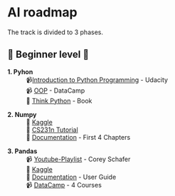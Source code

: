 # AI roadmap <br>

The track is divided to 3 phases.

## :beginner: Beginner level :beginner:

**1. Pyhon**<br>
&emsp;&emsp;&emsp;:video_camera:[Introduction to Python Programming](https://www.udacity.com/course/introduction-to-python--ud1110) - Udacity <br>
&emsp;&emsp;&emsp;:video_camera: [OOP](https://learn.datacamp.com/courses/object-oriented-programming-in-python) - DataCamp <br>
&emsp;&emsp;&emsp;:closed_book: [Think Python](https://www.greenteapress.com/thinkpython/thinkpython.pdf?usp=sharing(https://www.greenteapress.com/thinkpython/thinkpython.pdf?usp=sharing)**) - Book <br>

**2. Numpy**<br>
&emsp;&emsp;&emsp;:closed_book: [Kaggle](https://www.kaggle.com/legendadnan/numpy-tutorial-for-beginners-data-science) <br>
&emsp;&emsp;&emsp;:closed_book: [CS231n Tutorial](http://cs231n.github.io/python-numpy-tutorial/) <br>
&emsp;&emsp;&emsp;:closed_book: [Documentation](https://numpy.org/doc/1.18/user/quickstart.html) - First 4 Chapters <br>

**3. Pandas**<br>
        &emsp;&emsp;&emsp;:video_camera: [Youtube-Playlist](https://www.youtube.com/watch?v=ZyhVh-qRZPA&list=PL-osiE80TeTsWmV9i9c58mdDCSskIFdDS) - Corey Schafer <br>
        &emsp;&emsp;&emsp;:closed_book: [Kaggle](https://www.kaggle.com/learn/pandas) <br>
        &emsp;&emsp;&emsp;:closed_book: [Documentation](https://pandas.pydata.org/docs/pandas.pdf) - User Guide <br>
        &emsp;&emsp;&emsp;:video_camera: [DataCamp](https://app.datacamp.com/learn/skill-tracks/data-manipulation-with-python) - 4 Courses <br>










































